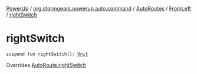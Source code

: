 [PowerUp](../../../index.md) / [org.stormgears.powerup.auto.command](../../index.md) / [AutoRoutes](../index.md) / [FromLeft](index.md) / [rightSwitch](./right-switch.md)

# rightSwitch

`suspend fun rightSwitch(): `[`Unit`](https://kotlinlang.org/api/latest/jvm/stdlib/kotlin/-unit/index.html)

Overrides [AutoRoute.rightSwitch](../../-auto-route/right-switch.md)

